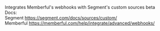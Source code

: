 Integrates Memberful's webhooks with Segment's custom sources beta
Docs:<br>
Segment https://segment.com/docs/sources/custom/<br>
Memberful https://memberful.com/help/integrate/advanced/webhooks/
